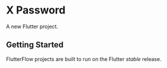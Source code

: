 # X Password

A new Flutter project.

## Getting Started

FlutterFlow projects are built to run on the Flutter _stable_ release.
